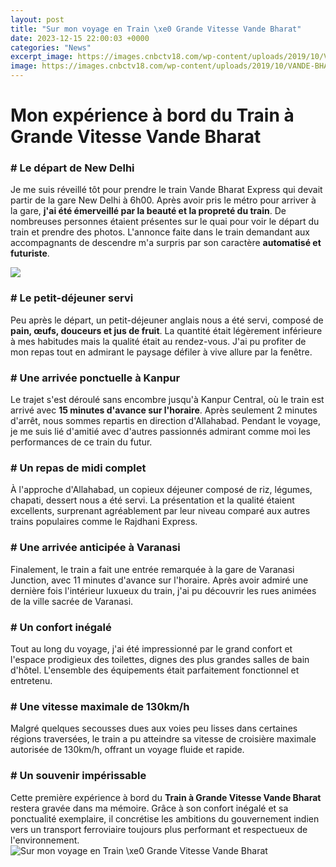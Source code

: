 ```yaml
---
layout: post
title: "Sur mon voyage en Train \xe0 Grande Vitesse Vande Bharat"
date: 2023-12-15 22:00:03 +0000
categories: "News"
excerpt_image: https://images.cnbctv18.com/wp-content/uploads/2019/10/VANDE-BHARAT-EXPRESS_NEW.jpg
image: https://images.cnbctv18.com/wp-content/uploads/2019/10/VANDE-BHARAT-EXPRESS_NEW.jpg
---
```


# Mon expérience à bord du Train à Grande Vitesse Vande Bharat
### # Le départ de New Delhi
Je me suis réveillé tôt pour prendre le train Vande Bharat Express qui devait partir de la gare New Delhi à 6h00. Après avoir pris le métro pour arriver à la gare, **j'ai été émerveillé par la beauté et la propreté du train**. De nombreuses personnes étaient présentes sur le quai pour voir le départ du train et prendre des photos. L'annonce faite dans le train demandant aux accompagnants de descendre m'a surpris par son caractère **automatisé et futuriste**. 

![](https://akm-img-a-in.tosshub.com/indiatoday/images/story/202211/pti7_23_2019_000202b-sixteen_nine.jpg?VersionId=UrtZ.pFxb_Ylu0OzG3F2rMs88SAkJ0XS)
### # Le petit-déjeuner servi
Peu après le départ, un petit-déjeuner anglais nous a été servi, composé de **pain, œufs, douceurs et jus de fruit**. La quantité était légèrement inférieure à mes habitudes mais la qualité était au rendez-vous. J'ai pu profiter de mon repas tout en admirant le paysage défiler à vive allure par la fenêtre.
### # Une arrivée ponctuelle à Kanpur
Le trajet s'est déroulé sans encombre jusqu'à Kanpur Central, où le train est arrivé avec **15 minutes d'avance sur l'horaire**. Après seulement 2 minutes d'arrêt, nous sommes repartis en direction d'Allahabad. Pendant le voyage, je me suis lié d'amitié avec d'autres passionnés admirant comme moi les performances de ce train du futur.
### # Un repas de midi complet
À l'approche d'Allahabad, un copieux déjeuner composé de riz, légumes, chapati, dessert nous a été servi. La présentation et la qualité étaient excellents, surprenant agréablement par leur niveau comparé aux autres trains populaires comme le Rajdhani Express.
### # Une arrivée anticipée à Varanasi
Finalement, le train a fait une entrée remarquée à la gare de Varanasi Junction, avec 11 minutes d'avance sur l'horaire. Après avoir admiré une dernière fois l'intérieur luxueux du train, j'ai pu découvrir les rues animées de la ville sacrée de Varanasi.
### # Un confort inégalé
Tout au long du voyage, j'ai été impressionné par le grand confort et l'espace prodigieux des toilettes, dignes des plus grandes salles de bain d'hôtel. L'ensemble des équipements était parfaitement fonctionnel et entretenu.
### # Une vitesse maximale de 130km/h 
Malgré quelques secousses dues aux voies peu lisses dans certaines régions traversées, le train a pu atteindre sa vitesse de croisière maximale autorisée de 130km/h, offrant un voyage fluide et rapide.
### # Un souvenir impérissable
Cette première expérience à bord du **Train à Grande Vitesse Vande Bharat** restera gravée dans ma mémoire. Grâce à son confort inégalé et sa ponctualité exemplaire, il concrétise les ambitions du gouvernement indien vers un transport ferroviaire toujours plus performant et respectueux de l'environnement.
![Sur mon voyage en Train \xe0 Grande Vitesse Vande Bharat](https://images.cnbctv18.com/wp-content/uploads/2019/10/VANDE-BHARAT-EXPRESS_NEW.jpg)